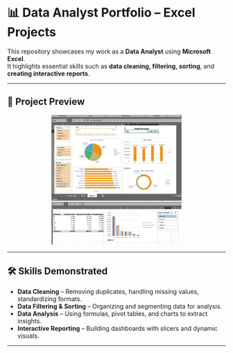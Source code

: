 # 📊 Data Analyst Portfolio – Excel Projects

This repository showcases my work as a **Data Analyst** using **Microsoft Excel**.  
It highlights essential skills such as **data cleaning, filtering, sorting**, and **creating interactive reports**.

---

## 📌 Project Preview

<p align="center">
  <img src="/DataAnalystExcel/imgs/DataSalesReport.jpg" width="300">
  <img src="/DataAnalystExcel/imgs/Pivot.jpg" width="300">
</p>

---

## 🛠 Skills Demonstrated
- **Data Cleaning** – Removing duplicates, handling missing values, standardizing formats.
- **Data Filtering & Sorting** – Organizing and segmenting data for analysis.
- **Data Analysis** – Using formulas, pivot tables, and charts to extract insights.
- **Interactive Reporting** – Building dashboards with slicers and dynamic visuals.

---
